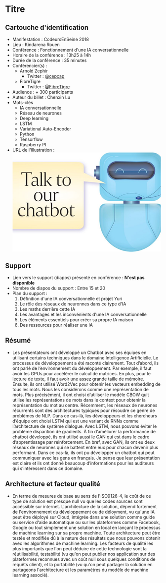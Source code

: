 # Titre

## Cartouche d'identification

 - Manifestation : CodeursEnSeine 2018
 - Lieu : Kindarena Rouen
 - Conférence : Fonctionnement d'une IA conversationnelle
 - Horaire de la conférence : 13h25 à 14h
 - Durée de la conférence : 35 minutes
 - Conférencier(s) :
    - Arnold Zephir
        - Twitter : [@cepcap](https://twitter.com/cepcam)
    - FibreTigre
        - Twitter : [@FibreTigre](https://twitter.com/FibreTigre)
 - Audience : + 300 participants
 - Auteur du billet : Chenxin Lu
 - Mots-clés
    - IA conversationnelle
    - Réseau de neurones
    - Deep learning
    - LSTM
    - Variational Auto-Encoder
    - Python
    - Tensorflow
    - Raspberry PI
 - URL de l'illustration : ![](st_20180805_jlife05_4187120.jpg)

## Support
 - Lien vers le support (diapos) présenté en conférence : **N'est pas disponible**
 - Nombre de diapos du support : Entre 15 et 20
 - Plan du support :
    1. Définition d'une IA conversationnelle et projet Yuri
    2. Le rôle des réseaux de neuronnes dans ce type d'IA
    3. Les maths derrière cette IA
    4. Les avantages et les inconvénients d'une IA conversationnelle
    5. Les éléments essentiels pour créer sa propre IA maison
    6. Des ressources pour réaliser une IA

## Résumé
- Les présentateurs ont développé un Chatbot avec ses équipes en utilisant certains techniques dans
    le domaine Intelligence Artificielle. Le processus de développement a été raconté clairement. 
    Tout d’abord, ils ont parlé de l’environnement du développement. Par exemple, il faut avoir les 
    GPUs pour accélérer le calcul de matrices. En plus, pour le lecture de texte, il faut avoir une 
    assez grande taille de mémoire. Ensuite, ils ont utilisé Word2Vec pour obtenir les vecteurs 
    embedding de tous les mots. Nous les considérons comme une représentation de mots. Plus précisément,
    il ont choisi d’utiliser le modèle CBOW quit utilise les représentations de mots dans le context 
    pour obtenir la représentation du mot au centre. Récemment, les réseaux de neurones récurrents 
    sont des architectures typiques pour résoudre ce genre de problèmes de NLP. Dans ce cas-là, 
    les développeurs et les chercheurs d’équipe ont choisi LSTM qui est une variant de RNNs comme
    l’architecture de système dialogue. Avec LSTM, nous pouvons éviter le problème disparition de 
    gradients.  À fin d’améliorer la performance de chatbot développé, ils ont utilisé aussi le GAN 
    qui est dans le cadre d’apprentissage par reinforcement. En bref, avec GAN, ils ont eu deux 
    réseaux de neurones qui se battent entre eux pour chacun devenir plus performant. Dans ce cas-là,
    ils ont pu développer un chatbot qui peut communiquer avec les gens en français. Je pense que 
    leur présentation est claire et ils ont donné beaucoup d’informations pour les auditeurs qui
    s’intéressent dans ce domaine. 

## Architecture et facteur qualité
- En terme de mesures de base au sens de l'ISO9126-4, le coût de ce type de solution est presque 
    null vu que les codes sources sont accéssible sur internet. L'architecture de la solution, 
    dépend fortement de l'environnement du développement ou de déloyment, vu qu'une IA peut être 
    déployé sur Cloud, intégrée dans une solution comme guide ou service d'aide automatique ou sur
    les plateformes comme Facebook, Google ou tout simplement une solution en local en lançant le 
    processus de machine learning sur sa propre machine. Toute architecture peut être testée et 
    modifiée dû à la nature des résultats que nous pouvons obtenir avec les algorithmes de machine 
    learning. Les facteurs de qualité les plus importants que l'on peut déduire de cette technologie
    sont la réutilisabilité, testabilité (vu qu'on peut publier nos application sur des plateformes
    reconnues avec un coût null sous quelques conditions de requêts client), et la portabilité (vu 
    qu'on peut partager la solution en partageons l'architecture et les paramètres du modèle de machine 
    learning associé).
